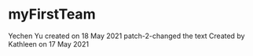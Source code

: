 # myFirstTeam
Yechen Yu created on 18 May 2021
patch-2-changed the text
Created by Kathleen on 17 May 2021
